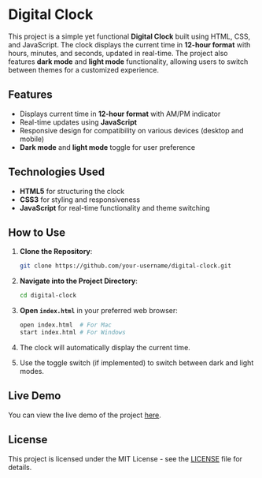 # Digital Clock

This project is a simple yet functional **Digital Clock** built using HTML, CSS, and JavaScript. The clock displays the current time in **12-hour format** with hours, minutes, and seconds, updated in real-time. The project also features **dark mode** and **light mode** functionality, allowing users to switch between themes for a customized experience.

## Features

- Displays current time in **12-hour format** with AM/PM indicator
- Real-time updates using **JavaScript**
- Responsive design for compatibility on various devices (desktop and mobile)
- **Dark mode** and **light mode** toggle for user preference

## Technologies Used

- **HTML5** for structuring the clock
- **CSS3** for styling and responsiveness
- **JavaScript** for real-time functionality and theme switching

## How to Use

1. **Clone the Repository**:

   ```bash
   git clone https://github.com/your-username/digital-clock.git
   ```

2. **Navigate into the Project Directory**:

   ```bash
   cd digital-clock
   ```

3. **Open `index.html`** in your preferred web browser:

   ```bash
   open index.html  # For Mac
   start index.html # For Windows
   ```

4. The clock will automatically display the current time.
5. Use the toggle switch (if implemented) to switch between dark and light modes.

## Live Demo

You can view the live demo of the project [here](https://digital-clock-197786.netlify.app).

## License

This project is licensed under the MIT License - see the [LICENSE](./LICENSE) file for details.
